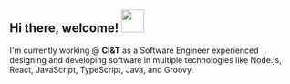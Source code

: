 <h2> Hi there, welcome! <img src="https://emojis.slackmojis.com/emojis/images/1536351075/4594/blob-wave.gif?1536351075" width="40" /></h2>

I'm currently working @ **CI&T** as a Software Engineer experienced designing and developing software in multiple technologies like Node.js, React, JavaScript, TypeScript, Java, and Groovy.
